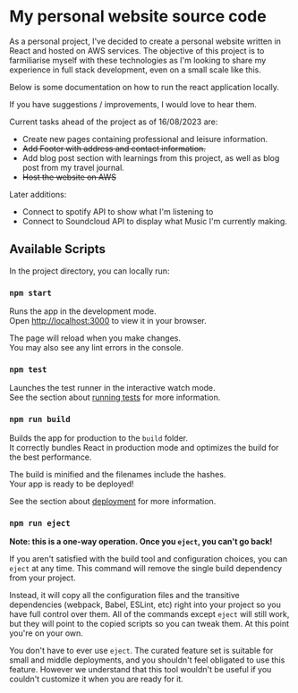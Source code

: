 # My personal website source code

As a personal project, I've decided to create a personal website written in React and hosted on AWS services. The objective of this project is to farmiliarise myself with these technologies as I'm looking to share my experience in full stack development, even on a small scale like this.

Below is some documentation on how to run the react application locally.

If you have suggestions / improvements, I would love to hear them.

Current tasks ahead of the project as of 16/08/2023 are:
- Create new pages containing professional and leisure information.
- ~~Add Footer with address and contact information.~~
- Add blog post section with learnings from this project, as well as blog post from my travel journal.
- ~~Host the website on AWS~~

Later additions:
- Connect to spotify API to show what I'm listening to
- Connect to Soundcloud API to display what Music I'm currently making.

## Available Scripts

In the project directory, you can locally run:

### `npm start`

Runs the app in the development mode.\
Open [http://localhost:3000](http://localhost:3000) to view it in your browser.

The page will reload when you make changes.\
You may also see any lint errors in the console.

### `npm test`

Launches the test runner in the interactive watch mode.\
See the section about [running tests](https://facebook.github.io/create-react-app/docs/running-tests) for more information.

### `npm run build`

Builds the app for production to the `build` folder.\
It correctly bundles React in production mode and optimizes the build for the best performance.

The build is minified and the filenames include the hashes.\
Your app is ready to be deployed!

See the section about [deployment](https://facebook.github.io/create-react-app/docs/deployment) for more information.

### `npm run eject`

**Note: this is a one-way operation. Once you `eject`, you can't go back!**

If you aren't satisfied with the build tool and configuration choices, you can `eject` at any time. This command will remove the single build dependency from your project.

Instead, it will copy all the configuration files and the transitive dependencies (webpack, Babel, ESLint, etc) right into your project so you have full control over them. All of the commands except `eject` will still work, but they will point to the copied scripts so you can tweak them. At this point you're on your own.

You don't have to ever use `eject`. The curated feature set is suitable for small and middle deployments, and you shouldn't feel obligated to use this feature. However we understand that this tool wouldn't be useful if you couldn't customize it when you are ready for it.
